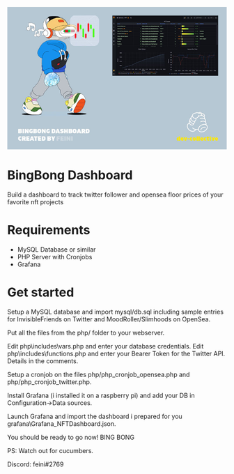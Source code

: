 ![](https://github.com/invisiblefeini/bingbongdashboard/blob/main/images/bannersm.jpg)

# BingBong Dashboard
Build a dashboard to track twitter follower and opensea floor prices of your favorite nft projects

# Requirements
- MySQL Database or similar
- PHP Server with Cronjobs
- Grafana

# Get started
Setup a MySQL database and import mysql/db.sql including sample entries for InvisibleFriends on Twitter and MoodRoller/Slimhoods on OpenSea.

Put all the files from the php/ folder to your webserver.

Edit php\includes\vars.php and enter your database credentials.
Edit php\includes\functions.php and enter your Bearer Token for the Twitter API. Details in the comments.

Setup a cronjob on the files php/php_cronjob_opensea.php and php/php_cronjob_twitter.php.

Install Grafana (i installed it on a raspberry pi) and add your DB in Configuration->Data sources.

Launch Grafana and import the dashboard i prepared for you grafana\Grafana_NFTDashboard.json.

You should be ready to go now! BING BONG

PS: Watch out for cucumbers.

Discord: feini#2769

